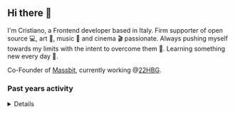 ## Hi there 👋

I'm Cristiano, a Frontend developer based in Italy. Firm supporter of open source 💻, art 🎨, music 🎹 and cinema 🎬 passionate.
Always pushing myself towards my limits with the intent to overcome them 💪. Learning something new every day 🌱.

Co-Founder of [Massbit](https://github.com/massbit), currently working @[22HBG](https://github.com/22hbg-srl).

### Past years activity

<details>
<br/>

**2022**

<div width="80%">

![2022 GitHub ChrisUser's activity graph](https://github.com/ChrisUser/ChrisUser/blob/main/images/2022_activity.jpg?raw=true)

</div>

**2021**

<div width="80%">

![2021 GitHub ChrisUser's activity graph](https://github.com/ChrisUser/ChrisUser/blob/main/images/2021_activity.jpg?raw=true)

</div>

**2020**

<div width="80%">

![2020 GitHub ChrisUser's activity graph](https://github.com/ChrisUser/ChrisUser/blob/main/images/2020_activity.jpg?raw=true)

</div>
</details>

<!--
**ChrisUser/ChrisUser** is a ✨ _special_ ✨ repository because its `README.md` (this file) appears on your GitHub profile.

Here are some ideas to get you started:

- 🔭 I’m currently working on ...
- 🌱 I’m currently learning ...
- 👯 I’m looking to collaborate on ...
- 🤔 I’m looking for help with ...
- 💬 Ask me about ...
- 📫 How to reach me: ...
- 😄 Pronouns: ...
- ⚡ Fun fact: ...
-->
